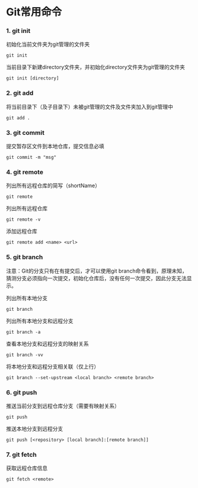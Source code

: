 # Git常用命令

### 1. git init

初始化当前文件夹为git管理的文件夹

```
git init
```

当前目录下新建directory文件夹，并初始化directory文件夹为git管理的文件夹

```
git init [directory]
```

### 2. git add

将当前目录下（及子目录下）未被git管理的文件及文件夹加入到git管理中

```
git add .
```

### 3. git commit

提交暂存区文件到本地仓库，提交信息必填

```
git commit -m "msg"
```

### 4. git remote

列出所有远程仓库的简写（shortName）

```
git remote
```

列出所有远程仓库

```
git remote -v
```

添加远程仓库

```
git remote add <name> <url>
```

### 5. git branch

注意：Git的分支只有在有提交后，才可以使用git branch命令看到，原理未知，猜测分支必须指向一次提交，初始化仓库后，没有任何一次提交，因此分支无法显示。

列出所有本地分支

```
git branch
```

列出所有本地分支和远程分支

```
git branch -a
```

查看本地分支和远程分支的映射关系

```
git branch -vv
```

将本地分支和远程分支相关联（仅上行）

```
git branch --set-upstream <local branch> <remote branch>
```

### 6. git push

推送当前分支到远程仓库分支（需要有映射关系）

```
git push
```

推送本地分支到远程分支

```
git push [<repository> [local branch]:[remote branch]]
```

### 7. git fetch

获取远程仓库信息

```
git fetch <remote>
```

